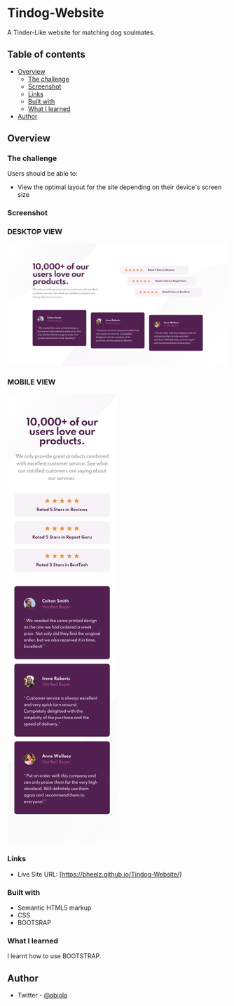 # Tindog-Website
A Tinder-Like website for matching dog soulmates.

## Table of contents

- [Overview](#overview)
  - [The challenge](#the-challenge)
  - [Screenshot](#screenshot)
  - [Links](#links)
  - [Built with](#built-with)
  - [What I learned](#what-i-learned)
- [Author](#author)

## Overview

### The challenge

Users should be able to:

- View the optimal layout for the site depending on their device's screen size

### Screenshot

<p align="center">
 <h3>DESKTOP VIEW</h3>
<img src="https://github.com/bheelz/Social-Proof-Challenge/blob/main/design/desktop-design.jpg">
</p>

<p align="center">
 <h3>MOBILE VIEW</h3>
<img src="https://github.com/bheelz/Social-Proof-Challenge/blob/main/design/mobile-design.jpg">
</p>

### Links

- Live Site URL: [https://bheelz.github.io/Tindog-Website/]

### Built with

- Semantic HTML5 markup
- CSS
- BOOTSRAP

### What I learned

I learnt how to use BOOTSTRAP.

## Author

- Twitter - [@abioIa](https://www.twitter.com/abioIa)
